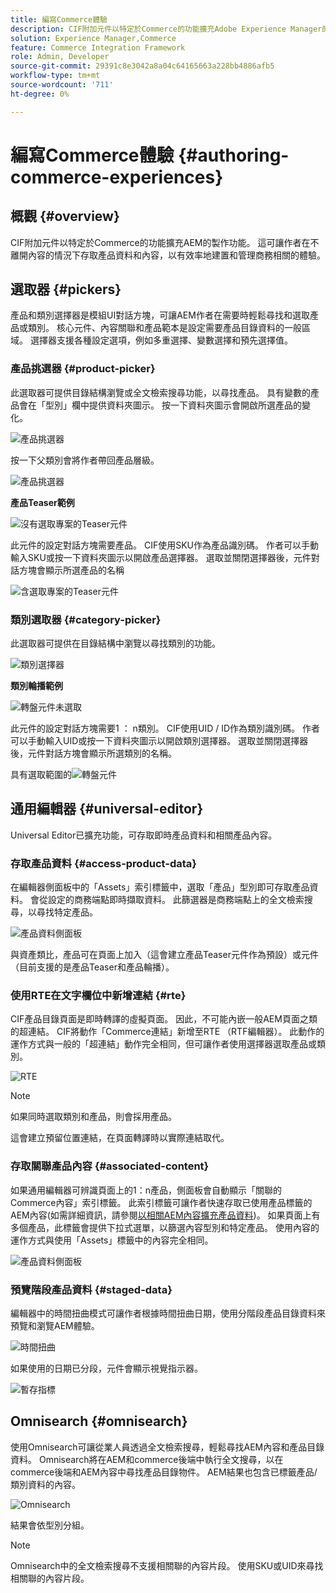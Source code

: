 ```yaml
---
title: 編寫Commerce體驗
description: CIF附加元件以特定於Commerce的功能擴充Adobe Experience Manager的製作功能。
solution: Experience Manager,Commerce
feature: Commerce Integration Framework
role: Admin, Developer
source-git-commit: 29391c8e3042a8a04c64165663a228bb4886afb5
workflow-type: tm+mt
source-wordcount: '711'
ht-degree: 0%

---
```


# 編寫Commerce體驗 {#authoring-commerce-experiences}

## 概觀 {#overview}

CIF附加元件以特定於Commerce的功能擴充AEM的製作功能。 這可讓作者在不離開內容的情況下存取產品資料和內容，以有效率地建置和管理商務相關的體驗。

## 選取器 {#pickers}

產品和類別選擇器是模組UI對話方塊，可讓AEM作者在需要時輕鬆尋找和選取產品或類別。 核心元件、內容關聯和產品範本是設定需要產品目錄資料的一般區域。 選擇器支援各種設定選項，例如多重選擇、變數選擇和預先選擇值。

### 產品挑選器 {#product-picker}

此選取器可提供目錄結構瀏覽或全文檢索搜尋功能，以尋找產品。 具有變數的產品會在「型別」欄中提供資料夾圖示。 按一下資料夾圖示會開啟所選產品的變化。

![產品挑選器](/help/commerce/cif/assets/authoring/product-picker.png)

按一下父類別會將作者帶回產品層級。

![產品挑選器](/help/commerce/cif/assets/authoring/product-picker-variation.png)

**產品Teaser範例**

![沒有選取專案的Teaser元件](/help/commerce/cif/assets/authoring/teaser_component_without_selection.png)

此元件的設定對話方塊需要產品。 CIF使用SKU作為產品識別碼。 作者可以手動輸入SKU或按一下資料夾圖示以開啟產品選擇器。 選取並關閉選擇器後，元件對話方塊會顯示所選產品的名稱

![含選取專案的Teaser元件](/help/commerce/cif/assets/authoring/teaser_component_with_selection.png)

### 類別選取器 {#category-picker}

此選取器可提供在目錄結構中瀏覽以尋找類別的功能。

![類別選擇器](/help/commerce/cif/assets/authoring/category-picker.png)

**類別輪播範例**

![轉盤元件未選取](/help/commerce/cif/assets/authoring/carousel_component_without_selection.png)

此元件的設定對話方塊需要1 ： n類別。 CIF使用UID / ID作為類別識別碼。 作者可以手動輸入UID或按一下資料夾圖示以開啟類別選擇器。 選取並關閉選擇器後，元件對話方塊會顯示所選類別的名稱。

具有選取範圍的![轉盤元件](/help/commerce/cif/assets/authoring/carousel_component_with_selection.png)

## 通用編輯器 {#universal-editor}

Universal Editor已擴充功能，可存取即時產品資料和相關產品內容。

### 存取產品資料 {#access-product-data}

在編輯器側面板中的「Assets」索引標籤中，選取「產品」型別即可存取產品資料。 會從設定的商務端點即時擷取資料。 此篩選器是商務端點上的全文檢索搜尋，以尋找特定產品。

![產品資料側面板](/help/commerce/cif/assets/authoring/products-side-panel.png)

與資產類比，產品可在頁面上加入（這會建立產品Teaser元件作為預設）或元件（目前支援的是產品Teaser和產品輪播）。

### 使用RTE在文字欄位中新增連結 {#rte}

CIF產品目錄頁面是即時轉譯的虛擬頁面。 因此，不可能內嵌一般AEM頁面之類的超連結。 CIF將動作「Commerce連結」新增至RTE （RTF編輯器）。 此動作的運作方式與一般的「超連結」動作完全相同，但可讓作者使用選擇器選取產品或類別。

![RTE](/help/commerce/cif/assets/authoring/RTE.png)

>[!NOTE]
>
>如果同時選取類別和產品，則會採用產品。

這會建立預留位置連結，在頁面轉譯時以實際連結取代。

### 存取關聯產品內容 {#associated-content}

如果通用編輯器可辨識頁面上的1：n產品，側面板會自動顯示「關聯的Commerce內容」索引標籤。 此索引標籤可讓作者快速存取已使用產品標籤的AEM內容(如需詳細資訊，請參閱[以相關AEM內容擴充產品資料](./enrich-product-associated-content.md))。 如果頁面上有多個產品，此標籤會提供下拉式選單，以篩選內容型別和特定產品。 使用內容的運作方式與使用「Assets」標籤中的內容完全相同。

![產品資料側面板](/help/commerce/cif/assets/authoring/associated-commerce-content-tab.png)

### 預覽階段產品資料 {#staged-data}

編輯器中的時間扭曲模式可讓作者根據時間扭曲日期，使用分階段產品目錄資料來預覽和瀏覽AEM體驗。

![時間扭曲](/help/commerce/cif/assets/authoring/timewarp.png)

如果使用的日期已分段，元件會顯示視覺指示器。

![暫存指標](/help/commerce/cif/assets/authoring/staged-indicator.png)

## Omnisearch {#omnisearch}

使用Omnisearch可讓從業人員透過全文檢索搜尋，輕鬆尋找AEM內容和產品目錄資料。 Omnisearch將在AEM和commerce後端中執行全文搜尋，以在commerce後端和AEM內容中尋找產品目錄物件。 AEM結果也包含已標籤產品/類別資料的內容。

![Omnisearch](/help/commerce/cif/assets/authoring/omnisearch.png)

結果會依型別分組。

>[!NOTE]
>
>Omnisearch中的全文檢索搜尋不支援相關聯的內容片段。 使用SKU或UID來尋找相關聯的內容片段。

